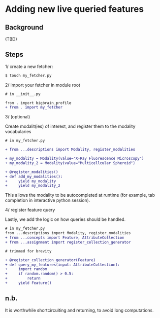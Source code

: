 # Adding new live queried features

## Background

(TBD)

## Steps

1/ create a new fetcher:

```sh
$ touch my_fetcher.py
```

2/ import your fetcher in module root

```diff
# in __init__.py

from . import bigbrain_profile
+ from . import my_fetcher
```

3/ (optional)

Create modalit(ies) of interest, and register them to the modality vocabularies

```diff
# in my_fetcher.py

+ from ...descriptions import Modality, register_modalities

+ my_modality = Modality(value="X-Ray Fluorescence Microscopy")
+ my_modality_2 = Modality(value="Multicellcular Spheroid")

+ @register_modalities()
+ def add_my_modalities():
+     yield my_modality
+     yield my_modality_2
```

This allows the modality to be autocompleted at runtime (for example, tab completion in interactive python session).

4/ register feature query

Lastly, we add the logic on how queries should be handled.

```diff
# in my_fetcher.py
from ...descriptions import Modality, register_modalities
+ from ...concepts import Feature, AttributeCollection
+ from ...assignment import register_collection_generator

# trimmed for brevity

+ @register_collection_generator(Feature)
+ def query_my_features(input: AttributeCollection):
+     import random
+     if random.random() > 0.5:
+         return
+     yield Feature()
```

## n.b.

It is worthwhile shortcircuiting and returning, to avoid long computations.